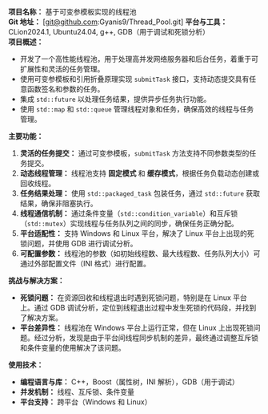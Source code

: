 **项目名称：** 基于可变参模板实现的线程池  
**Git 地址：** [git@github.com:Gyanis9/Thread_Pool.git] 
**平台与工具：** CLion2024.1, Ubuntu24.04, g++, GDB（用于调试和死锁分析）  
**项目概述：**
- 开发了一个高性能线程池，用于处理高并发网络服务器和后台任务，着重于可扩展性和灵活的任务管理。
- 使用可变参模板和引用折叠原理实现 `submitTask` 接口，支持动态提交具有任意函数签名和参数的任务。
- 集成 `std::future` 以处理任务结果，提供异步任务执行功能。
- 使用 `std::map` 和 `std::queue` 管理线程对象和任务，确保高效的线程与任务管理。

**主要功能：**
1. **灵活的任务提交：** 通过可变参模板，`submitTask` 方法支持不同参数类型的任务提交。
2. **动态线程管理：** 线程池支持 **固定模式** 和 **缓存模式**，根据任务负载动态创建或回收线程。
3. **任务结果处理：** 使用 `std::packaged_task` 包装任务，通过 `std::future` 获取结果，确保非阻塞执行。
4. **线程通信机制：** 通过条件变量（`std::condition_variable`）和互斥锁（`std::mutex`）实现线程与任务队列之间的同步，确保任务正确分配。
5. **平台适配性：** 支持 Windows 和 Linux 平台，解决了 Linux 平台上出现的死锁问题，并使用 GDB 进行调试分析。
6. **可配置参数：** 线程池的参数（如初始线程数、最大线程数、任务队列大小）可通过外部配置文件（INI 格式）进行配置。

**挑战与解决方案：**
- **死锁问题：** 在资源回收和线程退出时遇到死锁问题，特别是在 Linux 平台上。通过 GDB 调试分析，定位到线程退出过程中发生死锁的代码段，并找到了解决方案。
- **平台差异性：** 线程池在 Windows 平台上运行正常，但在 Linux 上出现死锁问题。经过分析，发现是由于平台间线程同步机制的差异，最终通过调整互斥锁和条件变量的使用解决了该问题。

**使用技术：**
- **编程语言与库：** C++，Boost（属性树，INI 解析），GDB（用于调试）
- **并发机制：** 线程、互斥锁、条件变量
- **平台支持：** 跨平台（Windows 和 Linux）
